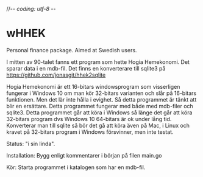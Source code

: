 //-*- coding: utf-8 -*-

# wHHEK
Personal finance package. Aimed at Swedish users.

I mitten av 90-talet fanns ett program som hette Hogia Hemekonomi. Det sparar data i en mdb-fil. Det finns en konverterare till sqlite3 på https://github.com/jonasgit/hhek2sqlite

Hogia Hemekonomi är ett 16-bitars windowsprogram som visserligen fungerar i Windows 10 om man kör 32-bitars varianten och slår på 16-bitars funktionen. Men det lär inte hålla i evighet. Så detta programmet är tänkt att blir en ersättare. Detta programmet fungerar med både med mdb-filer och sqlite3. Detta programmet går att köra i Windows så länge det går att köra 32-bitars program dvs Windows 10 64-bitars är ok under lång tid. Konverterar man till sqlite så bör det gå att köra även på Mac, i Linux och kravet på 32-bitars program i Windows försvinner, men inte testat.

Status: "i sin linda".

Installation: Bygg enligt kommentarer i början på filen main.go

Kör: Starta programmet i katalogen som har en mdb-fil.